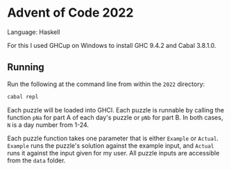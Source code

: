 # Advent of Code 2022

Language: Haskell

For this I used GHCup on Windows to install GHC 9.4.2 and Cabal 3.8.1.0.

## Running

Run the following at the command line from within the `2022` directory:

```bash
cabal repl
```

Each puzzle will be loaded into GHCI. Each puzzle is runnable by calling the function `pNa` for
part A of each day's puzzle or `pNb` for part B. In both cases, `N` is a day number from 1-24.

Each puzzle function takes one parameter that is either `Example` or `Actual`. `Example` runs the
puzzle's solution against the example input, and `Actual` runs it against the input given for my
user. All puzzle inputs are accessible from the `data` folder.

